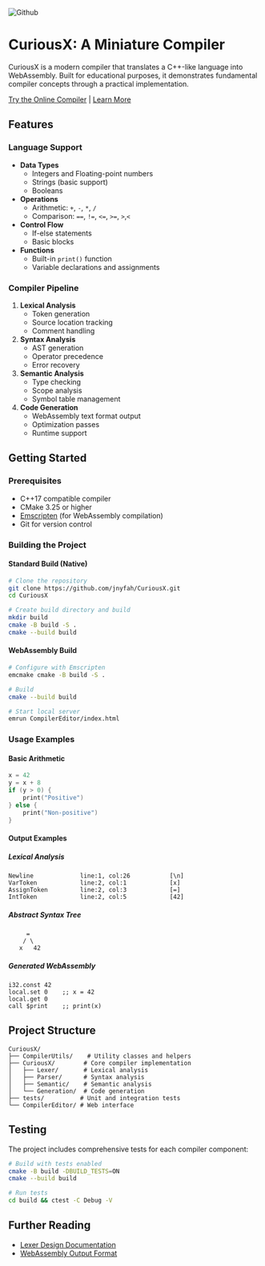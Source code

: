 ![Github](https://github.com/jnyfah/CuriousX/actions/workflows/cmake.yml/badge.svg)


# CuriousX: A Miniature Compiler
CuriousX is a modern compiler that translates a C++-like language into WebAssembly. Built for educational purposes, it demonstrates fundamental compiler concepts through a practical implementation.

[Try the Online Compiler](https://jnyfah.github.io/CuriousX/) | [Learn More](https://jenniferchukwu.com/posts/curiousx)

## Features

### Language Support
- **Data Types**
  - Integers and Floating-point numbers
  - Strings (basic support)
  - Booleans
- **Operations**
  - Arithmetic: `+`, `-`, `*`, `/`
  - Comparison: `==`, `!=`, `<=`, `>=`, `>`,`<`
- **Control Flow**
  - If-else statements
  - Basic blocks
- **Functions**
  - Built-in `print()` function
  - Variable declarations and assignments

### Compiler Pipeline
1. **Lexical Analysis**
   - Token generation
   - Source location tracking
   - Comment handling
2. **Syntax Analysis**
   - AST generation
   - Operator precedence
   - Error recovery
3. **Semantic Analysis**
   - Type checking
   - Scope analysis
   - Symbol table management
4. **Code Generation**
   - WebAssembly text format output
   - Optimization passes
   - Runtime support

## Getting Started

### Prerequisites
- C++17 compatible compiler
- CMake 3.25 or higher
- [Emscripten](https://emscripten.org/docs/getting_started/downloads.html) (for WebAssembly compilation)
- Git for version control

### Building the Project

#### Standard Build (Native)
```bash
# Clone the repository
git clone https://github.com/jnyfah/CuriousX.git
cd CuriousX

# Create build directory and build
mkdir build
cmake -B build -S .
cmake --build build
```

#### WebAssembly Build
```bash
# Configure with Emscripten
emcmake cmake -B build -S .

# Build
cmake --build build

# Start local server
emrun CompilerEditor/index.html
```

### Usage Examples

#### Basic Arithmetic
```cpp
x = 42
y = x + 8
if (y > 0) {
    print("Positive")
} else {
    print("Non-positive")
}
```

#### Output Examples

##### Lexical Analysis
```plaintext
Newline             line:1, col:26           [\n]
VarToken            line:2, col:1            [x]
AssignToken         line:2, col:3            [=]
IntToken            line:2, col:5            [42]
```

##### Abstract Syntax Tree
```plaintext
     =
    / \
   x   42
```

##### Generated WebAssembly
```wasm
i32.const 42
local.set 0    ;; x = 42
local.get 0
call $print    ;; print(x)
```
## Project Structure
```
CuriousX/
├── CompilerUtils/    # Utility classes and helpers
├── CuriousX/        # Core compiler implementation
│   ├── Lexer/       # Lexical analysis
│   ├── Parser/      # Syntax analysis
│   ├── Semantic/    # Semantic analysis
│   └── Generation/  # Code generation
├── tests/          # Unit and integration tests
└── CompilerEditor/ # Web interface
```

## Testing
The project includes comprehensive tests for each compiler component:
```bash
# Build with tests enabled
cmake -B build -DBUILD_TESTS=ON
cmake --build build

# Run tests
cd build && ctest -C Debug -V
```

## Further Reading
- [Lexer Design Documentation](CuriousX\Lexer\Readme.md)
- [WebAssembly Output Format](CuriousX\Generation\README.md)